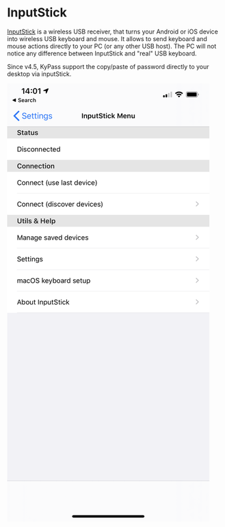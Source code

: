 # InputStick

[InputStick](http://inputstick.com/) is a wireless USB receiver, that turns your Android or iOS device into wireless USB keyboard and mouse. It allows to send keyboard and mouse actions directly to your PC \(or any other USB host\). The PC will not notice any difference between InputStick and "real" USB keyboard. 

Since v4.5, KyPass support the copy/paste of password directly to your desktop via inputStick.

![](../../.gitbook/assets/image%20%283%29.png)





